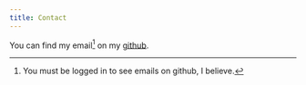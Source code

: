 ```yaml
---
title: Contact
---
```


You can find my email[^1] on my [github](https://github.com/daanrs).

[^1]: You must be logged in to see emails on github, I believe.

